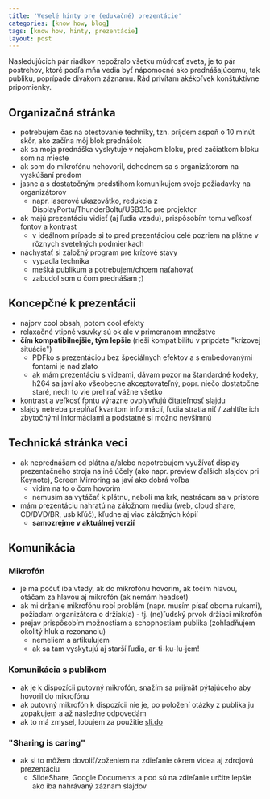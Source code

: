 ```yaml
---
title: 'Veselé hinty pre (edukačné) prezentácie'
categories: [know how, blog]
tags: [know how, hinty, prezentácie]
layout: post
---
```

Nasledujúcich pár riadkov nepožralo všetku múdrosť sveta, je to pár postrehov, ktoré podľa mňa vedia byť nápomocné ako prednášajúcemu, tak publiku, poprípade divákom záznamu. Rád privítam akékoľvek konštuktívne pripomienky.

## Organizačná stránka
  * potrebujem čas na otestovanie techniky, tzn. príjdem aspoň o 10 minút skôr, ako začína môj blok prednášok
  * ak sa moja prednáška vyskytuje v nejakom bloku, pred začiatkom bloku som na mieste
  * ak som do mikrofónu nehovoril, dohodnem sa s organizátorom na vyskúšaní predom
  * jasne a s dostatočným predstihom komunikujem svoje požiadavky na organizátorov
    * napr. laserové ukazovátko, redukcia z DisplayPortu/ThunderBoltu/USB3.1c pre projektor   
  * ak majú prezentáciu vidieť (aj ľudia vzadu), prispôsobím tomu veľkosť fontov a kontrast
    * v ideálnom prípade si to pred prezentáciou celé pozriem na plátne v rôznych svetelných podmienkach
  * nachystať si záložný program pre krízové stavy
    * vypadla technika
    * mešká publikum a potrebujem/chcem naťahovať
    * zabudol som o čom prednášam ;)

## Koncepčné k prezentácii
  * najprv cool obsah, potom cool efekty
  * relaxačné vtipné vsuvky sú ok ale v primeranom množstve
  * **čím kompatibilnejšie, tým lepšie** (rieši kompatibilitu v prípdate "krízovej situácie")
    * PDFko s prezentáciou bez špeciálnych efektov a s embedovanými fontami je nad zlato
    * ak mám prezentáciu s videami, dávam pozor na štandardné kodeky, h264 sa javí ako všeobecne akceptovateľný, popr. niečo dostatočne staré, nech to vie prehrať vážne všetko
  * kontrast a veľkosť fontu výrazne ovplyvňujú čitateľnosť slajdu
  * slajdy netreba prepĺňať kvantom informácií, ľudia stratia niť / zahltíte ich zbytočnými informáciami a podstatné si možno nevšimnú

## Technická stránka veci
  * ak neprednášam od plátna a/alebo nepotrebujem využívať display prezentačného stroja na iné účely (ako napr. preview ďalších slajdov pri Keynote), Screen Mirroring sa javí ako dobrá voľba
    * vidím na to o čom hovorím
    * nemusím sa vytáčať k plátnu, nebolí ma krk, nestrácam sa v pristore
  * mám prezentáciu nahratú na záložnom médiu (web, cloud share, CD/DVD/BR, usb kľúč), kľudne aj viac záložných kópií
    * **samozrejme v aktuálnej verzií**

## Komunikácia

### Mikrofón
  * je ma počuť iba vtedy, ak do mikrofónu hovorím, ak točím hlavou, otáčam za hlavou aj mikrofón (ak nemám headset)
  * ak mi držanie mikrofónu robí problém (napr. musím písať oboma rukami), požiadam organizátora o držiak(a) - tj. (ne)ľudský prvok držiaci mikrofón
  * prejav prispôsobím možnostiam a schopnostiam publika (zohľadňujem okolitý hluk a rezonanciu) 
    * nemeliem a artikulujem
    * ak sa tam vyskytujú aj starší ľudia, ar-ti-ku-lu-jem!

### Komunikácia s publikom ###
  * ak je k dispozícii putovný mikrofón, snažím sa prijmäť pýtajúceho aby hovoril do mikrofónu
  * ak putovný mikrofón k dispozícii nie je, po položení otázky z publika ju zopakujem a až následne odpovedám
  * ak to má zmysel, lobujem za použitie [sli.do](https://www.sli.do/)

### "Sharing is caring" ###
  * ak si to môžem dovoliť/zoženiem na zdieľanie okrem videa aj zdrojovú prezentáciu
    * SlideShare, Google Documents a pod sú na zdieľanie určite lepšie ako iba nahrávaný záznam slajdov 